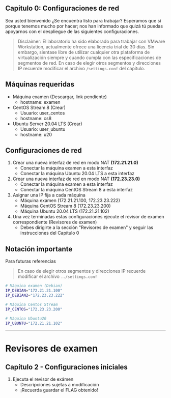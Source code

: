 ## Capitulo 0: Configuraciones de red
Sea usted bienvenido ¿Se encuentra listo para trabajar? 
Esperamos que sí porque tenemos mucho por hacer; nos han informado que quizá tú puedas apoyarnos con el despliegue de las siguientes configuraciones.

> Disclaimer: El laboratorio ha sido elaborado para trabajar con VMware Workstation, actualmente ofrece una licencia trial de 30 días. Sin embargo, sientase libre de utilizar cualquier otra plataforma de virtualización siempre y cuando cumpla con las especificaciones de segmentos de red. En caso de elegir otros segmentos y direcciones IP recuerde modificar el archivo `/settings.conf` del capítulo.

## Máquinas requeridas
+ Máquina examen (Descargar, link pendiente)
	+ hostname: examen
+ CentOS Stream 8 (Crear)
	+ Usuario: user_centos
	+ hostname: cs8
+ Ubuntu Server 20.04 LTS (Crear)
	+ Usuario: user_ubuntu
	+ hostname: u20

## Configuraciones de red
1. Crear una nueva interfaz de red en modo NAT **(172.21.21.0)**
	+ Conectar la máquina examen a esta interfaz
	+ Conectar la máquina Ubuntu 20.04 LTS a esta interfaz 
1. Crear una nueva interfaz de red en modo NAT **(172.23.23.0)**
	+ Conectar la máquina examen a esta interfaz
	+ Conectar la máquina CentOS Stream 8 a esta interfaz
1. Asignar una IP fija a cada máquina 
	+ Máquina examen (172.21.21.100, 172.23.23.222)
	+ Máquina CentOS Stream 8 (172.23.23.200) 
	+ Máquina Ubuntu 20.04 LTS (172.21.21.102)
1. Una vez terminadas estas configuraciones ejecute el revisor de examen correspondiente (Revisores de examen)
	+ Debes dirigirte a la sección "Revisores de examen" y seguir las instrucciones del Capítulo 0


## Notación importante
Para futuras referencias 
> En caso de elegir otros segmentos y direcciones IP recuerde modificar el archivo `../settings.conf`

~~~bash
# Máquina examen (Debian)
IP_DEBIAN="172.21.21.100"
IP_DEBIAN2="172.23.23.222"

# Máquina Centos Stream
IP_CENTOS="172.23.23.200"

# Máquina Ubuntu20
IP_UBUNTU="172.21.21.102"
~~~

----------------------------------------------------------------------------------------
# Revisores de examen

## Capítulo 2 - Configuraciones iniciales
1. Ejecuta el revisor de exámen
	- Descripciones sujetas a modificación
	- ¡Recuerda guardar el FLAG obtenido!
